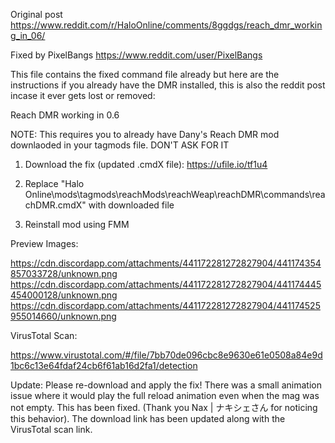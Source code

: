 Original post https://www.reddit.com/r/HaloOnline/comments/8ggdgs/reach_dmr_working_in_06/

Fixed by PixelBangs https://www.reddit.com/user/PixelBangs



This file contains the fixed command file already but here are the instructions if you already have the DMR installed, this is also the reddit post incase it ever gets lost or removed:

Reach DMR working in 0.6

NOTE: This requires you to already have Dany's Reach DMR mod downlaoded in your tagmods file. DON'T ASK FOR IT

1) Download the fix (updated .cmdX file): https://ufile.io/tf1u4

2) Replace "Halo Online\mods\tagmods\reachMods\reachWeap\reachDMR\commands\reachDMR.cmdX" with downloaded file

3) Reinstall mod using FMM

Preview Images:

https://cdn.discordapp.com/attachments/441172281272827904/441174354857033728/unknown.png https://cdn.discordapp.com/attachments/441172281272827904/441174445454000128/unknown.png https://cdn.discordapp.com/attachments/441172281272827904/441174525955014660/unknown.png

VirusTotal Scan:

https://www.virustotal.com/#/file/7bb70de096cbc8e9630e61e0508a84e9d1bc6c13e64fdaf24cb6f61ab16d2fa1/detection

Update: Please re-download and apply the fix! There was a small animation issue where it would play the full reload animation even when the mag was not empty. This has been fixed. (Thank you Nax | ナキシェさん for noticing this behavior). The download link has been updated along with the VirusTotal scan link.
